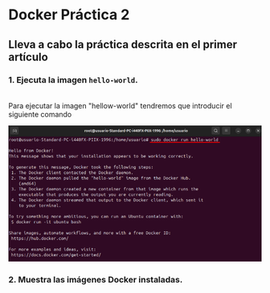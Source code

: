 # Docker Práctica 2

## Lleva a cabo la práctica descrita en el primer artículo

### 1. Ejecuta la imagen `hello-world`.
<br>
Para ejecutar la imagen "hellow-world" tendremos que introducir el siguiente comando
<br>

![Texto alternativo](imagenes1/Screenshot_1.png)
<br>
### 2. Muestra las imágenes Docker instaladas.
